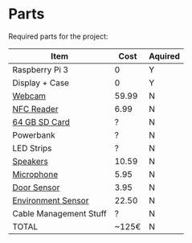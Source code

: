 # Parts

Required parts for the project:

|Item|Cost|Aquired|
|---|---|---|
|Raspberry Pi 3|0|Y|
|Display + Case|0|Y|
|[Webcam](https://www.amazon.de/ELP-Nachtsicht-Vandalensicher-%C3%9Cberwachungskamera-Haustier-Monitor/dp/B0194ZILNY/ref=sr_1_1?keywords=nachtsicht+usb+kamera&qid=1561392985&s=gateway&sr=8-1)|59.99|N|
|[NFC Reader](https://www.amazon.de/MissBirdler-Reader-Arduino-Raspberry-Prototyping/dp/B01MSNXSXY/ref=sr_1_13?keywords=rfid+reader+mifare&qid=1561392882&s=gateway&sr=8-13)|6.99|N|
|[64 GB SD Card](https://www.amazon.de/SanDisk-Extreme-microSDXC-Speicherkarte-SD-Adapter/dp/B07FCMBLV6/ref=sr_1_2?keywords=microsd+64gb&qid=1561392210&s=gateway&sr=8-2)|?|N|
|Powerbank|?|N|
|LED Strips|?|N|
|[Speakers](https://www.amazon.de/WLAN-Lautsprecher-Mini-Reise-Lautsprecher-5-mm-Aux-Audio-Klinkenstecker-Eingebaute-Smartphone/dp/B07FCL67YH/ref=sr_1_10?crid=2FSSDZATSQCL9&keywords=mini-lautsprecher+3%2C5+mm&qid=1561393424&s=gateway&sprefix=mini+speaker+3.5%2Caps%2C258&sr=8-10)|10.59|N|
|[Microphone](https://www.adafruit.com/product/3367)|5.95|N|
|[Door Sensor](https://www.adafruit.com/product/375)|3.95|N|
|[Environment Sensor](https://www.adafruit.com/product/3660)|22.50|N|
|Cable Management Stuff|?|N|
|TOTAL|~125€|N|
